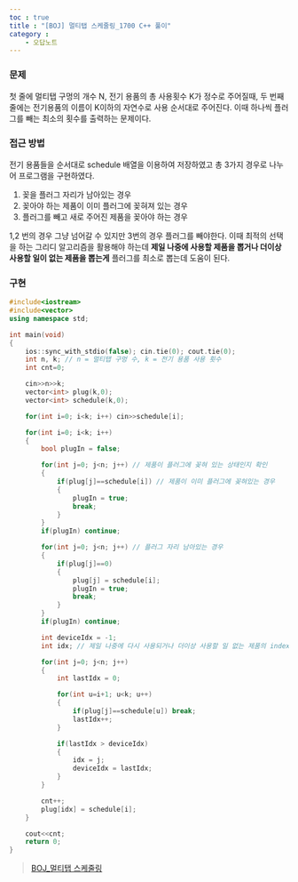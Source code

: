```yaml
---
toc : true
title : "[BOJ] 멀티탭 스케줄링_1700 C++ 풀이"
category : 
    - 오답노트
---
```

### 문제
첫 줄에 멀티탭 구멍의 개수 N, 전기 용품의 총 사용횟수 K가 정수로 주어질때, 두 번째 줄에는 전기용품의 이름이 K이하의 자연수로 사용 순서대로 주어진다. 이때 하나씩 플러그를 빼는 최소의 횟수를 출력하는 문제이다.

### 접근 방법
전기 용품들을 순서대로 schedule 배열을 이용하여 저장하였고 총 3가지 경우로 나누어 프로그램을 구현하였다.

1. 꽂을 플러그 자리가 남아있는 경우
2. 꽂아야 하는 제품이 이미 플러그에 꽂혀져 있는 경우
3. 플러그를 빼고 새로 주어진 제품을 꽂아야 하는 경우

1,2 번의 경우 그냥 넘어갈 수 있지만 3번의 경우 플러그를 빼야한다. 이때 최적의 선택을 하는 그리디 알고리즘을 활용해야 하는데 **제일 나중에 사용할 제품을 뽑거나 더이상 사용할 일이 없는 제품을 뽑는게** 플러그를 최소로 뽑는데 도움이 된다.

### 구현

``` cpp
#include<iostream>
#include<vector>
using namespace std;

int main(void)
{
    ios::sync_with_stdio(false); cin.tie(0); cout.tie(0);
    int n, k; // n = 멀티탭 구멍 수, k = 전기 용품 사용 횟수
    int cnt=0;

    cin>>n>>k;
    vector<int> plug(k,0);
    vector<int> schedule(k,0);

    for(int i=0; i<k; i++) cin>>schedule[i];

    for(int i=0; i<k; i++)
    {
        bool plugIn = false;

        for(int j=0; j<n; j++) // 제품이 플러그에 꽂혀 있는 상태인지 확인
        {
            if(plug[j]==schedule[i]) // 제품이 이미 플러그에 꽂혀있는 경우
            {
                plugIn = true;
                break;
            }
        }
        if(plugIn) continue;

        for(int j=0; j<n; j++) // 플러그 자리 남아있는 경우
        {
            if(plug[j]==0)
            {
                plug[j] = schedule[i];
                plugIn = true;
                break;
            }
        }
        if(plugIn) continue;

        int deviceIdx = -1;
        int idx; // 제일 나중에 다시 사용되거나 더이상 사용할 일 없는 제품의 index

        for(int j=0; j<n; j++)
        {
            int lastIdx = 0;

            for(int u=i+1; u<k; u++)
            {
                if(plug[j]==schedule[u]) break;
                lastIdx++;
            }

            if(lastIdx > deviceIdx)
            {
                idx = j;
                deviceIdx = lastIdx;
            }
        }

        cnt++;
        plug[idx] = schedule[i];
    }

    cout<<cnt;
    return 0;
}
```

>[BOJ_멀티탭 스케줄링](https://www.acmicpc.net/problem/1700)